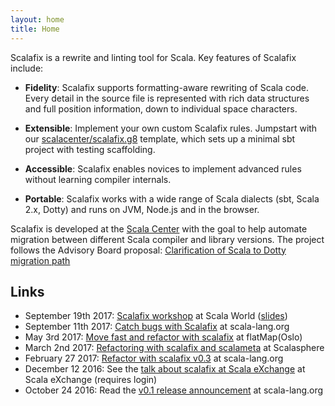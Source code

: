 ```yaml
---
layout: home
title: Home
---
```


Scalafix is a rewrite and linting tool for Scala.
Key features of Scalafix include:

- __Fidelity__: Scalafix supports formatting-aware rewriting
  of Scala code. Every detail in the source file is represented
  with rich data structures and full position information, down to
  individual space characters.

- __Extensible__: Implement your own custom Scalafix rules.
  Jumpstart with our [scalacenter/scalafix.g8](#scalafix.g8) template,
  which sets up a minimal sbt project with testing scaffolding.

- __Accessible__: Scalafix enables novices to implement advanced rules
  without learning compiler internals.

- __Portable__: Scalafix works with a wide range of Scala dialects (sbt,
  Scala 2.x, Dotty) and runs on JVM, Node.js and in the browser.

Scalafix is developed at the [Scala Center](https://scala.epfl.ch) with the goal to help automate
migration between different Scala compiler and library versions.
The project follows the Advisory Board proposal: [Clarification of Scala to Dotty migration path](http://scala-lang.org/blog/2016/05/30/scala-center-advisory-board.html#the-first-meeting)

## Links

- September 19th 2017: [Scalafix workshop](https://www.youtube.com/watch?v=uaMWvkCJM_E) at Scala World ([slides](https://speakerdeck.com/gabro/move-fast-and-fix-things))
- September 11th 2017: [Catch bugs with Scalafix](http://www.scala-lang.org/blog/2017/09/11/scalafix-v0.5.html) at scala-lang.org
- May 3rd 2017: [Move fast and refactor with scalafix](https://vimeo.com/channels/flatmap2017/216469977) at flatMap(Oslo)
- March 2nd 2017: [Refactoring with scalafix and scalameta](https://www.youtube.com/watch?v=7I18pJ6orrI) at Scalasphere
- February 27 2017: [Refactor with scalafix v0.3](http://www.scala-lang.org/blog/2017/02/27/scalafix-v0.3.html) at scala-lang.org
- December 12 2016: See the [talk about scalafix at Scala eXchange](https://skillsmatter.com/skillscasts/9117-smooth-migrations-to-dotty-with-scalafix#video) at Scala eXchange (requires login)
- October 24 2016: Read the [v0.1 release announcement](http://www.scala-lang.org/blog/2016/10/24/scalafix.html) at scala-lang.org

